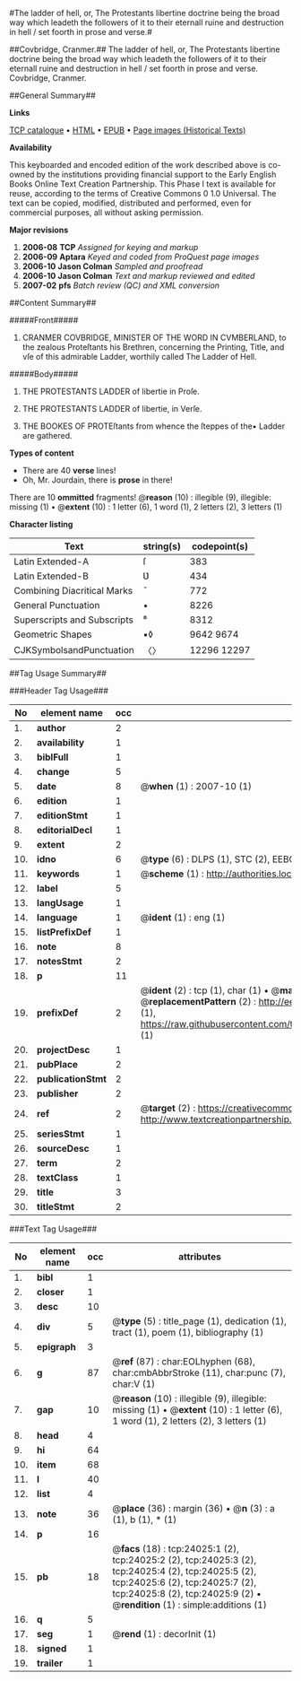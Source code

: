 #The ladder of hell, or, The Protestants libertine doctrine being the broad way which leadeth the followers of it to their eternall ruine and destruction in hell / set foorth in prose and verse.#

##Covbridge, Cranmer.##
The ladder of hell, or, The Protestants libertine doctrine being the broad way which leadeth the followers of it to their eternall ruine and destruction in hell / set foorth in prose and verse.
Covbridge, Cranmer.

##General Summary##

**Links**

[TCP catalogue](http://www.ota.ox.ac.uk/tcp/)  • 
[HTML](http://tei.it.ox.ac.uk/tcp/Texts-HTML/free/A19/A19456.html)  • 
[EPUB](http://tei.it.ox.ac.uk/tcp/Texts-EPUB/free/A19/A19456.epub) • 
[Page images (Historical Texts)](https://data.historicaltexts.jisc.ac.uk/view?pubId=eebo-21469809e&pageId=eebo-21469809e-24025-1)

**Availability**

This keyboarded and encoded edition of the
	       work described above is co-owned by the institutions
	       providing financial support to the Early English Books
	       Online Text Creation Partnership. This Phase I text is
	       available for reuse, according to the terms of Creative
	       Commons 0 1.0 Universal. The text can be copied,
	       modified, distributed and performed, even for
	       commercial purposes, all without asking permission.

**Major revisions**

1. __2006-08__ __TCP__ *Assigned for keying and markup*
1. __2006-09__ __Aptara__ *Keyed and coded from ProQuest page images*
1. __2006-10__ __Jason Colman__ *Sampled and proofread*
1. __2006-10__ __Jason Colman__ *Text and markup reviewed and edited*
1. __2007-02__ __pfs__ *Batch review (QC) and XML conversion*

##Content Summary##

#####Front#####

1. CRANMER
COVBRIDGE, MINISTER OF
THE WORD IN CVMBERLAND,
to the zealous Proteſtants his Brethren,
concerning the Printing, Title, and vſe
of this admirable Ladder, worthily called
The Ladder of Hell.

#####Body#####

1. THE
PROTESTANTS LADDER
of libertie in Proſe.

1. THE
PROTESTANTS LADDER
of libertie, in Verſe.

1. THE BOOKES OF PROTEſtants
from whence the ſteppes of the▪
Ladder are gathered.

**Types of content**

  * There are 40 **verse** lines!
  * Oh, Mr. Jourdain, there is **prose** in there!

There are 10 **ommitted** fragments! 
 @__reason__ (10) : illegible (9), illegible: missing (1)  •  @__extent__ (10) : 1 letter (6), 1 word (1), 2 letters (2), 3 letters (1)

**Character listing**


|Text|string(s)|codepoint(s)|
|---|---|---|
|Latin Extended-A|ſ|383|
|Latin Extended-B|Ʋ|434|
|Combining             Diacritical Marks|̄|772|
|General Punctuation|•|8226|
|Superscripts             and Subscripts|⁸|8312|
|Geometric Shapes|▪◊|9642 9674|
|CJKSymbolsandPunctuation|〈〉|12296 12297|

##Tag Usage Summary##

###Header Tag Usage###

|No|element name|occ|attributes|
|---|---|---|---|
|1.|__author__|2||
|2.|__availability__|1||
|3.|__biblFull__|1||
|4.|__change__|5||
|5.|__date__|8| @__when__ (1) : 2007-10 (1)|
|6.|__edition__|1||
|7.|__editionStmt__|1||
|8.|__editorialDecl__|1||
|9.|__extent__|2||
|10.|__idno__|6| @__type__ (6) : DLPS (1), STC (2), EEBO-CITATION (1), OCLC (1), VID (1)|
|11.|__keywords__|1| @__scheme__ (1) : http://authorities.loc.gov/ (1)|
|12.|__label__|5||
|13.|__langUsage__|1||
|14.|__language__|1| @__ident__ (1) : eng (1)|
|15.|__listPrefixDef__|1||
|16.|__note__|8||
|17.|__notesStmt__|2||
|18.|__p__|11||
|19.|__prefixDef__|2| @__ident__ (2) : tcp (1), char (1)  •  @__matchPattern__ (2) : ([0-9\-]+):([0-9IVX]+) (1), (.+) (1)  •  @__replacementPattern__ (2) : http://eebo.chadwyck.com/downloadtiff?vid=$1&page=$2 (1), https://raw.githubusercontent.com/textcreationpartnership/Texts/master/tcpchars.xml#$1 (1)|
|20.|__projectDesc__|1||
|21.|__pubPlace__|2||
|22.|__publicationStmt__|2||
|23.|__publisher__|2||
|24.|__ref__|2| @__target__ (2) : https://creativecommons.org/publicdomain/zero/1.0/ (1), http://www.textcreationpartnership.org/docs/. (1)|
|25.|__seriesStmt__|1||
|26.|__sourceDesc__|1||
|27.|__term__|2||
|28.|__textClass__|1||
|29.|__title__|3||
|30.|__titleStmt__|2||


###Text Tag Usage###

|No|element name|occ|attributes|
|---|---|---|---|
|1.|__bibl__|1||
|2.|__closer__|1||
|3.|__desc__|10||
|4.|__div__|5| @__type__ (5) : title_page (1), dedication (1), tract (1), poem (1), bibliography (1)|
|5.|__epigraph__|3||
|6.|__g__|87| @__ref__ (87) : char:EOLhyphen (68), char:cmbAbbrStroke (11), char:punc (7), char:V (1)|
|7.|__gap__|10| @__reason__ (10) : illegible (9), illegible: missing (1)  •  @__extent__ (10) : 1 letter (6), 1 word (1), 2 letters (2), 3 letters (1)|
|8.|__head__|4||
|9.|__hi__|64||
|10.|__item__|68||
|11.|__l__|40||
|12.|__list__|4||
|13.|__note__|36| @__place__ (36) : margin (36)  •  @__n__ (3) : a (1), b (1), * (1)|
|14.|__p__|16||
|15.|__pb__|18| @__facs__ (18) : tcp:24025:1 (2), tcp:24025:2 (2), tcp:24025:3 (2), tcp:24025:4 (2), tcp:24025:5 (2), tcp:24025:6 (2), tcp:24025:7 (2), tcp:24025:8 (2), tcp:24025:9 (2)  •  @__rendition__ (1) : simple:additions (1)|
|16.|__q__|5||
|17.|__seg__|1| @__rend__ (1) : decorInit (1)|
|18.|__signed__|1||
|19.|__trailer__|1||

